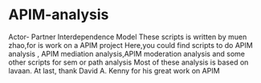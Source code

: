# APIM-analysis
Actor- Partner Interdependence Model 
These scripts is written by muen zhao,for is work on a APIM project
Here,you could find scripts to do APIM analysis , APIM mediation analysis,APIM moderation analysis and some other scripts for sem or path analysis
Most of these analysis is based on lavaan.
At last, thank David A. Kenny for his great work on APIM
